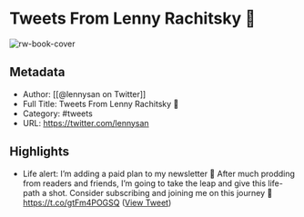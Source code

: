# Tweets From Lenny Rachitsky 🤗

![rw-book-cover](https://pbs.twimg.com/profile_images/1592990461517389824/iln8hi1f.jpg)

## Metadata
- Author: [[@lennysan on Twitter]]
- Full Title: Tweets From Lenny Rachitsky 🤗
- Category: #tweets
- URL: https://twitter.com/lennysan

## Highlights
- Life alert: I’m adding a paid plan to my newsletter 🤞
  After much prodding from readers and friends, I’m going to take the leap and give this life-path a shot.
  Consider subscribing and joining me on this journey 🙏
  https://t.co/gtFm4POGSQ ([View Tweet](https://twitter.com/lennysan/status/1247520550177476610))
